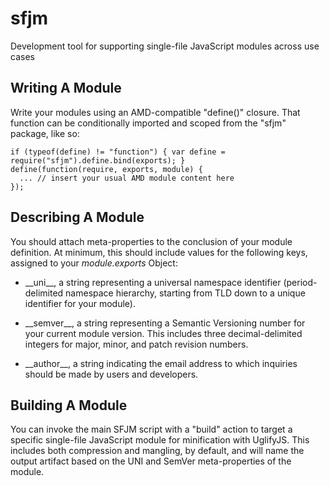 # sfjm

Development tool for supporting single-file JavaScript modules across use cases

## Writing A Module

Write your modules using an AMD-compatible "define()" closure. That function
can be conditionally imported and scoped from the "sfjm" package, like so:

~~~~
if (typeof(define) != "function") { var define = require("sfjm").define.bind(exports); }
define(function(require, exports, module) {
  ... // insert your usual AMD module content here
});
~~~~

## Describing A Module

You should attach meta-properties to the conclusion of your module definition.
At minimum, this should include values for the following keys, assigned to your
*module.exports* Object:

* \_\_uni__, a string representing a universal namespace identifier
  (period-delimited namespace hierarchy, starting from TLD down to a unique
  identifier for your module).

* \_\_semver__, a string representing a Semantic Versioning number for your
  current module version. This includes three decimal-delimited integers for
  major, minor, and patch revision numbers.

* \_\_author__, a string indicating the email address to which inquiries should
  be made by users and developers.

## Building A Module

You can invoke the main SFJM script with a "build" action to target a specific
single-file JavaScript module for minification with UglifyJS. This includes
both compression and mangling, by default, and will name the output artifact
based on the UNI and SemVer meta-properties of the module.

